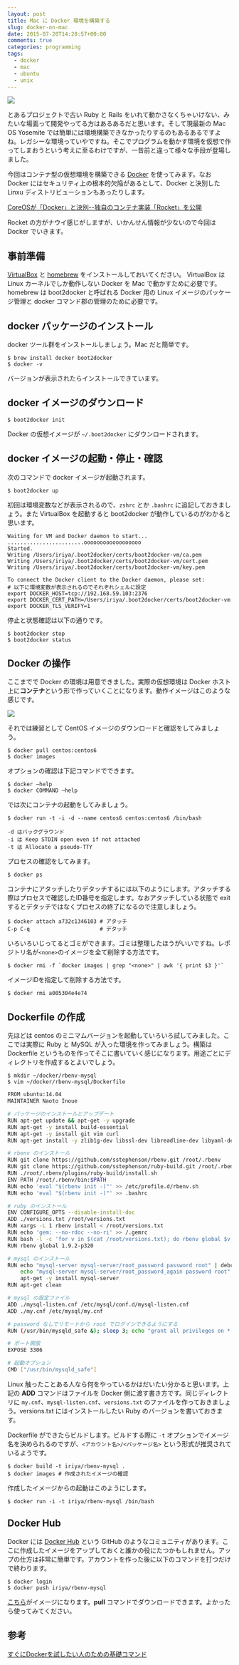 ```yaml
---
layout: post
title: Mac に Docker 環境を構築する
slug: docker-on-mac
date: 2015-07-20T14:28:57+00:00
comments: true
categories: programming
tags:
  - docker
  - mac
  - ubuntu
  - unix
---
```


<img src="/images/2015/07/homepage-docker-logo.png" class="image">

とあるプロジェクトで古い Ruby と Rails をいれて動かさなくちゃいけない、みたいな場面って開発やってる方はあるあるだと思います。そして現最新の Mac OS Yosemite では簡単には環境構築できなかったりするのもあるあるですよね。レガシーな環境っていやですね。そこでプログラムを動かす環境を仮想で作ってしまおうという考えに至るわけですが、一昔前と違って様々な手段が登場しました。

今回はコンテナ型の仮想環境を構築できる [Docker](https://www.docker.com/) を使ってみます。なお Docker にはセキュリティ上の根本的欠陥があるとして、Docker と決別した Linxu ディストリビューションもあったりします。

[CoreOSが「Docker」と決別--独自のコンテナ実装「Rocket」を公開](http://japan.zdnet.com/article/35057363/)

Rocket の方がナウイ感じがしますが、いかんせん情報が少ないので今回は Docker でいきます。

## 事前準備
[VirtualBox](https://www.virtualbox.org/wiki/Downloads) と [homebrew](http://brew.sh/index_ja.html) をインストールしておいてください。
VirtualBox は Linux カーネルでしか動作しない Docker を Mac で動かすために必要です。homebrew は boot2docker と呼ばれる Docker 用の Linux イメージのパッケージ管理と docker コマンド郡の管理のために必要です。

## docker パッケージのインストール
docker ツール群をインストールしましょう。Mac だと簡単です。

    $ brew install docker boot2docker
    $ docker -v

バージョンが表示されたらインストールできています。

## docker イメージのダウンロード

    $ boot2docker init

Docker の仮想イメージが `~/.boot2docker` にダウンロードされます。

## docker イメージの起動・停止・確認
次のコマンドで docker イメージが起動されます。

    $ boot2docker up

初回は環境変数などが表示されるので、`zshrc` とか `.bashrc` に追記しておきましょう。また VirtualBox を起動すると boot2docker が動作しているのがわかると思います。

    Waiting for VM and Docker daemon to start...
    ........................oooooooooooooooooo
    Started.
    Writing /Users/iriya/.boot2docker/certs/boot2docker-vm/ca.pem
    Writing /Users/iriya/.boot2docker/certs/boot2docker-vm/cert.pem
    Writing /Users/iriya/.boot2docker/certs/boot2docker-vm/key.pem

    To connect the Docker client to the Docker daemon, please set:
    # 以下に環境変数が表示されるのでそれぞれシェルに設定
    export DOCKER_HOST=tcp://192.168.59.103:2376
    export DOCKER_CERT_PATH=/Users/iriya/.boot2docker/certs/boot2docker-vm
    export DOCKER_TLS_VERIFY=1

停止と状態確認は以下の通りです。

    $ boot2docker stop
    $ boot2docker status

## Docker の操作
ここまでで Docker の環境は用意できました。実際の仮想環境は Docker ホスト上に**コンテナ**という形で作っていくことになります。動作イメージはこのような感じです。

<img src="/images/2015/07/docker-image-2.png" class="image">

それでは練習として CentOS イメージのダウンロードと確認をしてみましょう。

    $ docker pull centos:centos6
    $ docker images

オプションの確認は下記コマンドでできます。

    $ docker —help
    $ docker COMMAND —help

では次にコンテナの起動をしてみましょう。

    $ docker run -t -i -d --name centos6 centos:centos6 /bin/bash

    -d はバックグラウンド
    -i は Keep STDIN open even if not attached
    -t は Allocate a pseudo-TTY

プロセスの確認をしてみます。

    $ docker ps

コンテナにアタッチしたりデタッチするには以下のようにします。アタッチする際はプロセスで確認したID番号を指定します。なおアタッチしている状態で exit するとデタッチではなくプロセスの終了になるので注意しましょう。

    $ docker attach a732c1346103 # アタッチ
    C-p C-q                      # デタッチ

いろいろいじってるとゴミができます。ゴミは整理したほうがいいですね。レポジトリ名が`<none>`のイメージを全て削除する方法です。

    $ docker rmi -f `docker images | grep "<none>" | awk '{ print $3 }'`

イメージIDを指定して削除する方法です。

    $ docker rmi a005304e4e74

## Dockerfile の作成
先ほどは centos のミニマムバージョンを起動していろいろ試してみました。ここでは実際に Ruby と MySQL が入った環境を作ってみましょう。構築は Dockerfile というものを作ってそこに書いていく感じになります。用途ごとにディレクトリを作成するとよいでしょう。

    $ mkdir ~/docker/rbenv-mysql
    $ vim ~/docker/rbenv-mysql/Dockerfile

```sh ~/docker/rbenv-mysql/Dockerfile
FROM ubuntu:14.04
MAINTAINER Naoto Inoue

# パッケージのインストールとアップデート
RUN apt-get update && apt-get -y upgrade
RUN apt-get -y install build-essential
RUN apt-get -y install git vim curl
RUN apt-get install -y zlib1g-dev libssl-dev libreadline-dev libyaml-dev libxml2-dev libxslt-dev

# rbenv のインストール
RUN git clone https://github.com/sstephenson/rbenv.git /root/.rbenv
RUN git clone https://github.com/sstephenson/ruby-build.git /root/.rbenv/plugins/ruby-build
RUN ./root/.rbenv/plugins/ruby-build/install.sh
ENV PATH /root/.rbenv/bin:$PATH
RUN echo 'eval "$(rbenv init -)"' >> /etc/profile.d/rbenv.sh
RUN echo 'eval "$(rbenv init -)"' >> .bashrc

# ruby のインストール
ENV CONFIGURE_OPTS --disable-install-doc
ADD ./versions.txt /root/versions.txt
RUN xargs -L 1 rbenv install < /root/versions.txt
RUN echo 'gem: --no-rdoc --no-ri' >> /.gemrc
RUN bash -l -c 'for v in $(cat /root/versions.txt); do rbenv global $v; gem install bundler; done'
RUN rbenv global 1.9.2-p320

# mysql のインストール
RUN echo "mysql-server mysql-server/root_password password root" | debconf-set-selections && \
    echo "mysql-server mysql-server/root_password_again password root" | debconf-set-selections && \
    apt-get -y install mysql-server
RUN apt-get clean

# mysql の設定ファイル
ADD ./mysql-listen.cnf /etc/mysql/conf.d/mysql-listen.cnf
ADD ./my.cnf /etc/mysql/my.cnf

# password なしでリモートから root でログインできるようにする
RUN (/usr/bin/mysqld_safe &); sleep 3; echo "grant all privileges on *.* to root@'%';" | mysql -u root -proot

# ポート開放
EXPOSE 3306

# 起動オプション
CMD ["/usr/bin/mysqld_safe"]
```

Linux 触ったことある人なら何をやっているかはだいたい分かると思います。上記の **ADD** コマンドはファイルを Docker 側に渡す書き方です。同じディレクトリに `my.cnf`、`mysql-listen.cnf`、`versions.txt` のファイルを作っておきましょう。versions.txt にはインストールしたい Ruby のバージョンを書いておきます。

Dockerfile ができたらビルドします。ビルドする際に `-t` オプションでイメージ名を決められるのですが、`<アカウント名>/<パッケージ名>` という形式が推奨されているようです。

    $ docker build -t iriya/rbenv-mysql .
    $ docker images # 作成されたイメージの確認

作成したイメージからの起動はこのようにします。

    $ docker run -i -t iriya/rbenv-mysql /bin/bash

## Docker Hub
Docker には [Docker Hub](https://hub.docker.com/account/signup/) という GitHub のようなコミュニティがあります。ここに作成したイメージをアップしておくと誰かの役にたつかもしれません。アップの仕方は非常に簡単です。アカウントを作った後に以下のコマンドを打つだけで終わります。

    $ docker login
    $ docker push iriya/rbenv-mysql

<a href="https://registry.hub.docker.com/u/iriya/rbenv-mysql/" target="_blank">こちら</a>がイメージになります。**pull** コマンドでダウンロードできます。よかったら使ってみてください。

## 参考
[すぐにDockerを試したい人のための基礎コマンド](http://deeeet.com/writing/2013/12/08/docker-cheat/)
